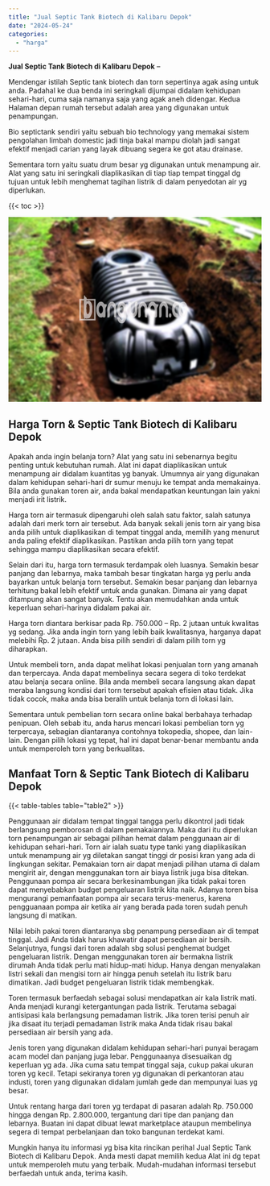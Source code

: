 ```yaml
---
title: "Jual Septic Tank Biotech di Kalibaru Depok"
date: "2024-05-24"
categories: 
  - "harga"
---
```


**Jual Septic Tank Biotech di Kalibaru Depok** –

Mendengar istilah Septic tank biotech dan torn sepertinya agak asing untuk anda. Padahal ke dua benda ini seringkali dijumpai didalam kehidupan sehari-hari, cuma saja namanya saja yang agak aneh didengar. Kedua Halaman depan rumah tersebut adalah area yang digunakan untuk penampungan.

Bio septictank sendiri yaitu sebuah bio technology yang memakai sistem pengolahan limbah domestic jadi tinja bakal mampu diolah jadi sangat efektif menjadi carian yang layak dibuang segera ke got atau drainase.

Sementara torn yaitu suatu drum besar yg digunakan untuk menampung air. Alat yang satu ini seringkali diaplikasikan di tiap tiap tempat tinggal dg tujuan untuk lebih menghemat tagihan listrik di dalam penyedotan air yg diperlukan.

{{< toc >}}

![Jual Septic Tank Biotech di Kalibaru Depok](/images/jual-bio-septictank-28.png)

## Harga Torn & Septic Tank Biotech di Kalibaru Depok

Apakah anda ingin belanja torn? Alat yang satu ini sebenarnya begitu penting untuk kebutuhan rumah. Alat ini dapat diaplikasikan untuk menampung air didalam kuantitas yg banyak. Umumnya air yang digunakan dalam kehidupan sehari-hari dr sumur menuju ke tempat anda memakainya. Bila anda gunakan toren air, anda bakal mendapatkan keuntungan lain yakni menjadi irit listrik.

Harga torn air termasuk dipengaruhi oleh salah satu faktor, salah satunya adalah dari merk torn air tersebut. Ada banyak sekali jenis torn air yang bisa anda pilih untuk diaplikasikan di tempat tinggal anda, memilih yang menurut anda paling efektif diaplikasikan. Pastikan anda pilih torn yang tepat sehingga mampu diaplikasikan secara efektif.

Selain dari itu, harga torn termasuk terdampak oleh luasnya. Semakin besar panjang dan lebarnya, maka tambah besar tingkatan harga yg perlu anda bayarkan untuk belanja torn tersebut. Semakin besar panjang dan lebarnya terhitung bakal lebih efektif untuk anda gunakan. Dimana air yang dapat ditampung akan sangat banyak. Tentu akan memudahkan anda untuk keperluan sehari-harinya didalam pakai air.

Harga torn diantara berkisar pada Rp. 750.000 – Rp. 2 jutaan untuk kwalitas yg sedang. Jika anda ingin torn yang lebih baik kwalitasnya, harganya dapat melebihi Rp. 2 jutaan. Anda bisa pilih sendiri di dalam pilih torn yg diharapkan.

Untuk membeli torn, anda dapat melihat lokasi penjualan torn yang amanah dan terpercaya. Anda dapat membelinya secara segera di toko terdekat atau belanja secara online. Bila anda membeli secara langsung akan dapat meraba langsung kondisi dari torn tersebut apakah efisien atau tidak. Jika tidak cocok, maka anda bisa beralih untuk belanja torn di lokasi lain.

Sementara untuk pembelian torn secara online bakal berbahaya terhadap penipuan. Oleh sebab itu, anda harus mencari lokasi pembelian torn yg terpercaya, sebagian diantaranya contohnya tokopedia, shopee, dan lain-lain. Dengan pilih lokasi yg tepat, hal ini dapat benar-benar membantu anda untuk memperoleh torn yang berkualitas.

## Manfaat Torn & Septic Tank Biotech di Kalibaru Depok

{{< table-tables table="table2" >}}

Penggunaan air didalam tempat tinggal tangga perlu dikontrol jadi tidak berlangsung pemborosan di dalam pemakaiannya. Maka dari itu diperlukan torn penampungan air sebagai pilihan hemat dalam penggunaan air di kehidupan sehari-hari. Torn air ialah suatu type tanki yang diaplikasikan untuk menampung air yg diletakan sangat tinggi dr posisi kran yang ada di lingkungan sekitar. Pemakaian torn air dapat menjadi pilihan utama di dalam mengirit air, dengan menggunakan torn air biaya listrik juga bisa ditekan. Penggunaan pompa air secara berkesinambungan jika tidak pakai toren dapat menyebabkan budget pengeluaran listrik kita naik. Adanya toren bisa mengurangi pemanfaatan pompa air secara terus-menerus, karena pengguanaan pompa air ketika air yang berada pada toren sudah penuh langsung di matikan.

Nilai lebih pakai toren diantaranya sbg penampung persediaan air di tempat tinggal. Jadi Anda tidak harus khawatir dapat persediaan air bersih. Selanjutnya, fungsi dari toren adalah sbg solusi penghemat budget pengeluaran listrik. Dengan menggunakan toren air bermakna listrik dirumah Anda tidak perlu mati hidup-mati hidup. Hanya dengan menyalakan listri sekali dan mengisi torn air hingga penuh setelah itu listrik baru dimatikan. Jadi budget pengeluaran listrik tidak membengkak.

Toren termasuk berfaedah sebagai solusi mendapatkan air kala listrik mati. Anda menjadi kurangi ketergantungan pada listrik. Terutama sebagai antisipasi kala berlangsung pemadaman listrik. Jika toren terisi penuh air jika disaat itu terjadi pemadaman listrik maka Anda tidak risau bakal persediaan air bersih yang ada.

Jenis toren yang digunakan didalam kehidupan sehari-hari punyai beragam acam model dan panjang juga lebar. Penggunaanya disesuaikan dg keperluan yg ada. Jika cuma satu tempat tinggal saja, cukup pakai ukuran toren yg kecil. Tetapi sekiranya toren yg digunakan di perkantoran atau industi, toren yang digunakan didalam jumlah gede dan mempunyai luas yg besar.

Untuk rentang harga dari toren yg terdapat di pasaran adalah Rp. 750.000 hingga dengan Rp. 2.800.000, tergantung dari tipe dan panjang dan lebarnya. Buatan ini dapat dibuat lewat marketplace ataupun membelinya segera di tempat perbelanjaan dan toko bangunan terdekat kami.

Mungkin hanya itu informasi yg bisa kita rincikan perihal Jual Septic Tank Biotech di Kalibaru Depok. Anda mesti dapat memilih kedua Alat ini dg tepat untuk memperoleh mutu yang terbaik. Mudah-mudahan informasi tersebut berfaedah untuk anda, terima kasih.
